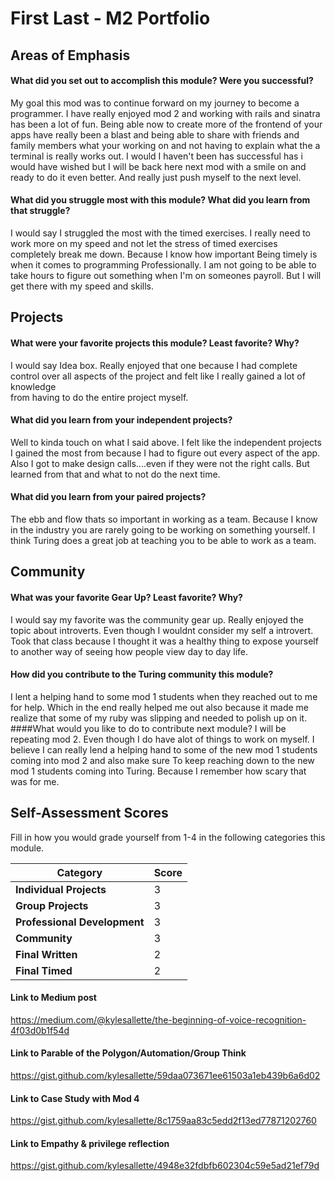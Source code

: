 # First Last - M2 Portfolio

## Areas of Emphasis

#### What did you set out to accomplish this module? Were you successful?
My goal this mod was to continue forward on my journey to become a programmer.
I have really enjoyed mod 2 and working with rails and sinatra has been a lot
of fun. Being able now to create more of the frontend of your apps have really
been a blast and being able to share with friends and family members what your
working on and not having to explain what the a terminal is really works out. I would
I haven't been has successful has i would have wished but I will be back here next
mod with a smile on and ready to do it even better. And really just push myself to
the next level.


#### What did you struggle most with this module? What did you learn from that struggle?
I would say I struggled the most with the timed exercises. I really need to work more
on my speed and not let the stress of timed exercises completely break me down.
Because I know how important Being timely is when it comes to programming Professionally. I am
not going to be able to take hours to figure out something when I'm on someones payroll.
But I will get there with my speed and skills.

## Projects

#### What were your favorite projects this module? Least favorite? Why?
I would say Idea box. Really enjoyed that one because I had complete control
over all aspects of the project and felt like I really gained a lot of knowledge  
from having to do the entire project myself.
#### What did you learn from your independent projects?
Well to kinda touch on what I said above. I felt like the independent projects I gained
the most from because I had to figure out every aspect of the app. Also I got to
make design calls....even if they were not the right calls. But learned from that
and what to not do the next time.
#### What did you learn from your paired projects?
The ebb and flow thats so important in working as a team. Because I know in
the industry you are rarely going to be working on something yourself. I think Turing
does a great job at teaching you to be able to work as a team.
## Community

#### What was your favorite Gear Up? Least favorite? Why?
I would say my favorite was the community gear up. Really enjoyed the topic about introverts.
Even though I wouldnt consider my self a introvert. Took that class because I thought
it was a healthy thing to expose yourself to another way of seeing how people view
day to day life.
#### How did you contribute to the Turing community this module?
I lent a helping hand to some mod 1 students when they reached out to me for help.
Which in the end really helped me out also because it made me realize that some of my ruby
was slipping and needed to polish up on it.
####What would you like to do to contribute next module?
I will be repeating mod 2. Even though I do have alot of things to work on myself.
I believe I can really lend a helping hand to some of the new mod 1 students coming into
mod 2 and also make sure To keep reaching down to the new mod 1 students coming into
Turing. Because I remember how scary that was for me.
## Self-Assessment Scores

Fill in how you would grade yourself from 1-4 in the following categories this module.

| Category                     | Score |
| -----------------------------| ----- |
| **Individual Projects**      |   3   |
| **Group Projects**           |   3   |
| **Professional Development** |   3   |
| **Community**                |   3   |
| **Final Written**            |   2   |
| **Final Timed**              |   2   |

#### Link to Medium post
https://medium.com/@kylesallette/the-beginning-of-voice-recognition-4f03d0b1f54d
#### Link to Parable of the Polygon/Automation/Group Think
https://gist.github.com/kylesallette/59daa073671ee61503a1eb439b6a6d02
#### Link to Case Study with Mod 4
https://gist.github.com/kylesallette/8c1759aa83c5edd2f13ed77871202760
#### Link to Empathy & privilege reflection
https://gist.github.com/kylesallette/4948e32fdbfb602304c59e5ad21ef79d 
